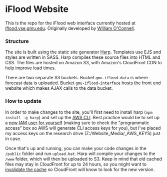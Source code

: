 # iFlood Website

This is the repo for the iFlood web interface currently hosted at [iflood.vse.gmu.edu](http://iflood.vse.gmu.edu). Originally developed by [William O'Connell](https://williamoconnell.me).

### Structure
The site is built using the static site generator [Harp](http://harpjs.com/). Templates use EJS and styles
are written in SASS. Harp compiles these source files into HTML and CSS. The files are hosted on Amazon S3,
with Amazon's CloudFront CDN to help improve load times.

There are two separate S3 buckets. Bucket `gmu-iflood-data` is where forecast data is uploaded. Bucket `gmu-iflood-interface`
hosts the front end website which makes AJAX calls to the data bucket.

### How to update
In order to make changes to the site, you'll first need to install harp (`npm install -g harp`) and set up
the [AWS CLI](https://aws.amazon.com/cli/). Best practice would be to set up a
[new IAM user for yourself](https://console.aws.amazon.com/iam/home#/users) (making sure to check the
"programmatic access" box so AWS will generate CLI access keys for you), but I've placed my access
 keys on the research drive (Z:/Website_Media/_AWS_KEYS) just in case.
 
 Once that's up and running, you can
 make your code changes in the `/public` folder and run `upload.bat`. Harp will compile your changes to the
 `/www` folder, which will then be uploaded to S3. Keep in mind that old cached files may stay in
 CloudFront for up to 24 hours, so you might want to [invalidate the cache](https://docs.aws.amazon.com/AmazonCloudFront/latest/DeveloperGuide/Invalidation.html)
 so CloudFront will know to look for the new version.